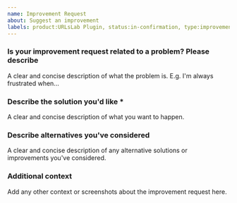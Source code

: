 ```yaml
---
name: Improvement Request
about: Suggest an improvement
labels: product:URLsLab Plugin, status:in-confirmation, type:improvement
---
```


<!--
READ THE RULES BEFORE SUBMITTING AN ISSUE. The issue can be closed if you don't follow the rules above.

Fields marked with * are required.
-->

### Is your improvement request related to a problem? Please describe
A clear and concise description of what the problem is. E.g. I'm always frustrated when...

### Describe the solution you'd like *
A clear and concise description of what you want to happen.

### Describe alternatives you've considered
A clear and concise description of any alternative solutions or improvements you've considered.

### Additional context
Add any other context or screenshots about the improvement request here.
